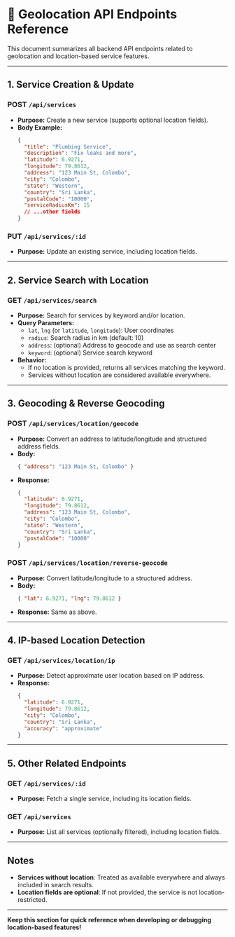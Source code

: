 # 📍 Geolocation API Endpoints Reference

This document summarizes all backend API endpoints related to geolocation and location-based service features.

---

## 1. Service Creation & Update

### **POST `/api/services`**
- **Purpose:** Create a new service (supports optional location fields).
- **Body Example:**
  ```json
  {
    "title": "Plumbing Service",
    "description": "Fix leaks and more",
    "latitude": 6.9271,
    "longitude": 79.8612,
    "address": "123 Main St, Colombo",
    "city": "Colombo",
    "state": "Western",
    "country": "Sri Lanka",
    "postalCode": "10000",
    "serviceRadiusKm": 15
    // ...other fields
  }
  ```

### **PUT `/api/services/:id`**
- **Purpose:** Update an existing service, including location fields.

---

## 2. Service Search with Location

### **GET `/api/services/search`**
- **Purpose:** Search for services by keyword and/or location.
- **Query Parameters:**
  - `lat`, `lng` (or `latitude`, `longitude`): User coordinates
  - `radius`: Search radius in km (default: 10)
  - `address`: (optional) Address to geocode and use as search center
  - `keyword`: (optional) Service search keyword
- **Behavior:**
  - If no location is provided, returns all services matching the keyword.
  - Services without location are considered available everywhere.

---

## 3. Geocoding & Reverse Geocoding

### **POST `/api/services/location/geocode`**
- **Purpose:** Convert an address to latitude/longitude and structured address fields.
- **Body:**
  ```json
  { "address": "123 Main St, Colombo" }
  ```
- **Response:**
  ```json
  {
    "latitude": 6.9271,
    "longitude": 79.8612,
    "address": "123 Main St, Colombo",
    "city": "Colombo",
    "state": "Western",
    "country": "Sri Lanka",
    "postalCode": "10000"
  }
  ```

### **POST `/api/services/location/reverse-geocode`**
- **Purpose:** Convert latitude/longitude to a structured address.
- **Body:**
  ```json
  { "lat": 6.9271, "lng": 79.8612 }
  ```
- **Response:** Same as above.

---

## 4. IP-based Location Detection

### **GET `/api/services/location/ip`**
- **Purpose:** Detect approximate user location based on IP address.
- **Response:**
  ```json
  {
    "latitude": 6.9271,
    "longitude": 79.8612,
    "city": "Colombo",
    "country": "Sri Lanka",
    "accuracy": "approximate"
  }
  ```

---

## 5. Other Related Endpoints

### **GET `/api/services/:id`**
- **Purpose:** Fetch a single service, including its location fields.

### **GET `/api/services`**
- **Purpose:** List all services (optionally filtered), including location fields.

---

## Notes

- **Services without location**: Treated as available everywhere and always included in search results.
- **Location fields are optional**: If not provided, the service is not location-restricted.

---

**Keep this section for quick reference when developing or debugging location-based features!**
